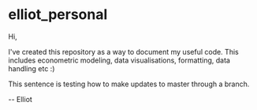 # elliot_personal
Hi,

I've created this repository as a way to document my useful code. This includes econometric modeling, data visualisations, formatting, data handling etc :)

This sentence is testing how to make updates to master through a branch.

-- Elliot
